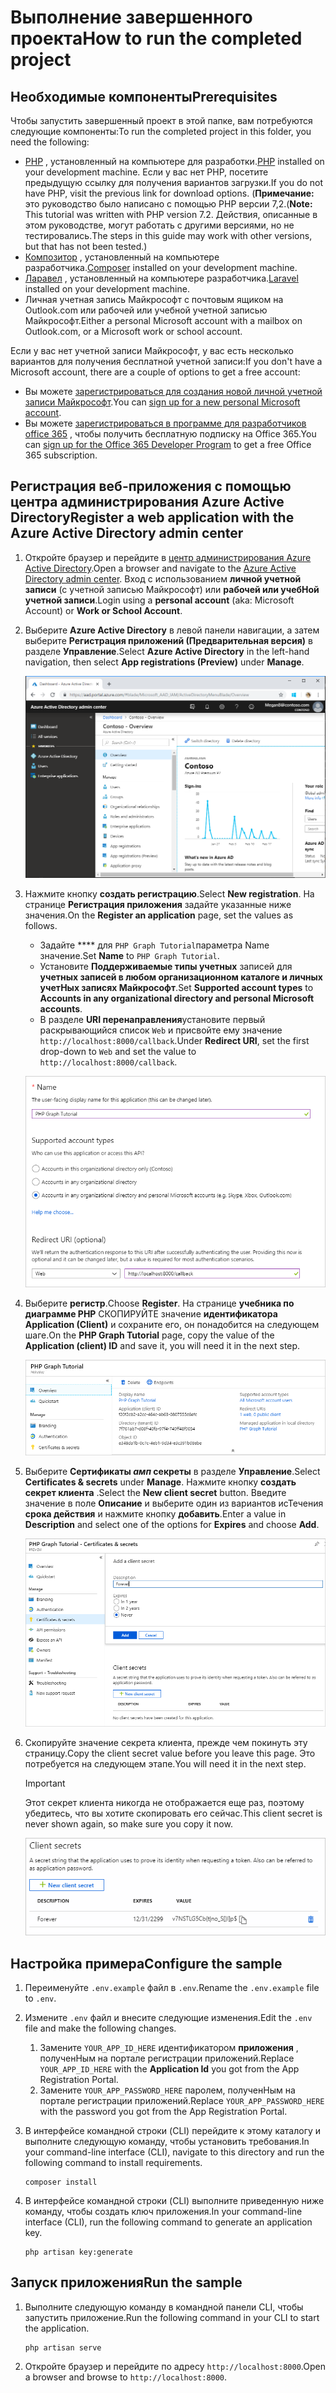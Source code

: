 # <a name="how-to-run-the-completed-project"></a><span data-ttu-id="54696-101">Выполнение завершенного проекта</span><span class="sxs-lookup"><span data-stu-id="54696-101">How to run the completed project</span></span>

## <a name="prerequisites"></a><span data-ttu-id="54696-102">Необходимые компоненты</span><span class="sxs-lookup"><span data-stu-id="54696-102">Prerequisites</span></span>

<span data-ttu-id="54696-103">Чтобы запустить завершенный проект в этой папке, вам потребуются следующие компоненты:</span><span class="sxs-lookup"><span data-stu-id="54696-103">To run the completed project in this folder, you need the following:</span></span>

- <span data-ttu-id="54696-104">[PHP](http://php.net/downloads.php) , установленный на компьютере для разработки.</span><span class="sxs-lookup"><span data-stu-id="54696-104">[PHP](http://php.net/downloads.php) installed on your development machine.</span></span> <span data-ttu-id="54696-105">Если у вас нет PHP, посетите предыдущую ссылку для получения вариантов загрузки.</span><span class="sxs-lookup"><span data-stu-id="54696-105">If you do not have PHP, visit the previous link for download options.</span></span> <span data-ttu-id="54696-106">(**Примечание:** это руководство было написано с помощью PHP версии 7,2.</span><span class="sxs-lookup"><span data-stu-id="54696-106">(**Note:** This tutorial was written with PHP version 7.2.</span></span> <span data-ttu-id="54696-107">Действия, описанные в этом руководстве, могут работать с другими версиями, но не тестировались.</span><span class="sxs-lookup"><span data-stu-id="54696-107">The steps in this guide may work with other versions, but that has not been tested.)</span></span>
- <span data-ttu-id="54696-108">[Композитор](https://getcomposer.org/) , установленный на компьютере разработчика.</span><span class="sxs-lookup"><span data-stu-id="54696-108">[Composer](https://getcomposer.org/) installed on your development machine.</span></span>
- <span data-ttu-id="54696-109">[Ларавел](https://laravel.com/) , установленный на компьютере разработчика.</span><span class="sxs-lookup"><span data-stu-id="54696-109">[Laravel](https://laravel.com/) installed on your development machine.</span></span>
- <span data-ttu-id="54696-110">Личная учетная запись Майкрософт с почтовым ящиком на Outlook.com или рабочей или учебной учетной записью Майкрософт.</span><span class="sxs-lookup"><span data-stu-id="54696-110">Either a personal Microsoft account with a mailbox on Outlook.com, or a Microsoft work or school account.</span></span>

<span data-ttu-id="54696-111">Если у вас нет учетной записи Майкрософт, у вас есть несколько вариантов для получения бесплатной учетной записи:</span><span class="sxs-lookup"><span data-stu-id="54696-111">If you don't have a Microsoft account, there are a couple of options to get a free account:</span></span>

- <span data-ttu-id="54696-112">Вы можете [зарегистрироваться для создания новой личной учетной записи Майкрософт](https://signup.live.com/signup?wa=wsignin1.0&rpsnv=12&ct=1454618383&rver=6.4.6456.0&wp=MBI_SSL_SHARED&wreply=https://mail.live.com/default.aspx&id=64855&cbcxt=mai&bk=1454618383&uiflavor=web&uaid=b213a65b4fdc484382b6622b3ecaa547&mkt=E-US&lc=1033&lic=1).</span><span class="sxs-lookup"><span data-stu-id="54696-112">You can [sign up for a new personal Microsoft account](https://signup.live.com/signup?wa=wsignin1.0&rpsnv=12&ct=1454618383&rver=6.4.6456.0&wp=MBI_SSL_SHARED&wreply=https://mail.live.com/default.aspx&id=64855&cbcxt=mai&bk=1454618383&uiflavor=web&uaid=b213a65b4fdc484382b6622b3ecaa547&mkt=E-US&lc=1033&lic=1).</span></span>
- <span data-ttu-id="54696-113">Вы можете [зарегистрироваться в программе для разработчиков office 365](https://developer.microsoft.com/office/dev-program) , чтобы получить бесплатную подписку на Office 365.</span><span class="sxs-lookup"><span data-stu-id="54696-113">You can [sign up for the Office 365 Developer Program](https://developer.microsoft.com/office/dev-program) to get a free Office 365 subscription.</span></span>

## <a name="register-a-web-application-with-the-azure-active-directory-admin-center"></a><span data-ttu-id="54696-114">Регистрация веб-приложения с помощью центра администрирования Azure Active Directory</span><span class="sxs-lookup"><span data-stu-id="54696-114">Register a web application with the Azure Active Directory admin center</span></span>

1. <span data-ttu-id="54696-115">Откройте браузер и перейдите в [центр администрирования Azure Active Directory](https://aad.portal.azure.com).</span><span class="sxs-lookup"><span data-stu-id="54696-115">Open a browser and navigate to the [Azure Active Directory admin center](https://aad.portal.azure.com).</span></span> <span data-ttu-id="54696-116">Вход с использованием **личной учетной записи** (с учетной записью Майкрософт) или **рабочей или учебНой учетной записи**.</span><span class="sxs-lookup"><span data-stu-id="54696-116">Login using a **personal account** (aka: Microsoft Account) or **Work or School Account**.</span></span>

1. <span data-ttu-id="54696-117">Выберите **Azure Active Directory** в левой панели навигации, а затем выберите **Регистрация приложений (Предварительная версия)** в разделе **Управление**.</span><span class="sxs-lookup"><span data-stu-id="54696-117">Select **Azure Active Directory** in the left-hand navigation, then select **App registrations (Preview)** under **Manage**.</span></span>

    ![<span data-ttu-id="54696-118">Снимок экрана с регистрациями приложений</span><span class="sxs-lookup"><span data-stu-id="54696-118">A screenshot of the App registrations</span></span> ](/tutorial/images/aad-portal-app-registrations.png)

1. <span data-ttu-id="54696-119">Нажмите кнопку **создать регистрацию**.</span><span class="sxs-lookup"><span data-stu-id="54696-119">Select **New registration**.</span></span> <span data-ttu-id="54696-120">На странице **Регистрация приложения** задайте указанные ниже значения.</span><span class="sxs-lookup"><span data-stu-id="54696-120">On the **Register an application** page, set the values as follows.</span></span>

    - <span data-ttu-id="54696-121">Задайте \*\*\*\* для `PHP Graph Tutorial`параметра Name значение.</span><span class="sxs-lookup"><span data-stu-id="54696-121">Set **Name** to `PHP Graph Tutorial`.</span></span>
    - <span data-ttu-id="54696-122">Установите **Поддерживаемые типы учетных** записей для **учетных записей в любом организационном каталоге и личных учетНых записях Майкрософт**.</span><span class="sxs-lookup"><span data-stu-id="54696-122">Set **Supported account types** to **Accounts in any organizational directory and personal Microsoft accounts**.</span></span>
    - <span data-ttu-id="54696-123">В разделе **URI перенаправления**установите первый раскрывающийся список `Web` и присвойте ему значение `http://localhost:8000/callback`.</span><span class="sxs-lookup"><span data-stu-id="54696-123">Under **Redirect URI**, set the first drop-down to `Web` and set the value to `http://localhost:8000/callback`.</span></span>

    ![Снимок страницы "регистрация приложения"](/tutorial/images/aad-register-an-app.png)

1. <span data-ttu-id="54696-125">Выберите **регистр**.</span><span class="sxs-lookup"><span data-stu-id="54696-125">Choose **Register**.</span></span> <span data-ttu-id="54696-126">На странице **учебника по диаграмме PHP** СКОПИРУЙТЕ значение **идентификатора Application (Client)** и сохраните его, он понадобится на следующем шаге.</span><span class="sxs-lookup"><span data-stu-id="54696-126">On the **PHP Graph Tutorial** page, copy the value of the **Application (client) ID** and save it, you will need it in the next step.</span></span>

    ![Снимок экрана с ИДЕНТИФИКАТОРом приложения для новой регистрации приложения](/tutorial/images/aad-application-id.png)

1. <span data-ttu-id="54696-128">Выберите **Сертификаты _амп_ секреты** в разделе **Управление**.</span><span class="sxs-lookup"><span data-stu-id="54696-128">Select **Certificates & secrets** under **Manage**.</span></span> <span data-ttu-id="54696-129">Нажмите кнопку **создать секрет клиента** .</span><span class="sxs-lookup"><span data-stu-id="54696-129">Select the **New client secret** button.</span></span> <span data-ttu-id="54696-130">Введите значение в поле **Описание** и выберите один из вариантов исТечения **срока действия** и нажмите кнопку **добавить**.</span><span class="sxs-lookup"><span data-stu-id="54696-130">Enter a value in **Description** and select one of the options for **Expires** and choose **Add**.</span></span>

    ![Снимок экрана: диалоговое окно добавления секрета клиента](/tutorial/images/aad-new-client-secret.png)

1. <span data-ttu-id="54696-132">Скопируйте значение секрета клиента, прежде чем покинуть эту страницу.</span><span class="sxs-lookup"><span data-stu-id="54696-132">Copy the client secret value before you leave this page.</span></span> <span data-ttu-id="54696-133">Это потребуется на следующем этапе.</span><span class="sxs-lookup"><span data-stu-id="54696-133">You will need it in the next step.</span></span>

    > [!IMPORTANT]
    > <span data-ttu-id="54696-134">Этот секрет клиента никогда не отображается еще раз, поэтому убедитесь, что вы хотите скопировать его сейчас.</span><span class="sxs-lookup"><span data-stu-id="54696-134">This client secret is never shown again, so make sure you copy it now.</span></span>

    ![Снимок экрана с недавно добавленным секретом клиента](/tutorial/images/aad-copy-client-secret.png)

## <a name="configure-the-sample"></a><span data-ttu-id="54696-136">Настройка примера</span><span class="sxs-lookup"><span data-stu-id="54696-136">Configure the sample</span></span>

1. <span data-ttu-id="54696-137">Переименуйте `.env.example` файл в `.env`.</span><span class="sxs-lookup"><span data-stu-id="54696-137">Rename the `.env.example` file to `.env`.</span></span>
1. <span data-ttu-id="54696-138">Измените `.env` файл и внесите следующие изменения.</span><span class="sxs-lookup"><span data-stu-id="54696-138">Edit the `.env` file and make the following changes.</span></span>
    1. <span data-ttu-id="54696-139">Замените `YOUR_APP_ID_HERE` идентификатором **приложения** , полученНым на портале регистрации приложений.</span><span class="sxs-lookup"><span data-stu-id="54696-139">Replace `YOUR_APP_ID_HERE` with the **Application Id** you got from the App Registration Portal.</span></span>
    1. <span data-ttu-id="54696-140">Замените `YOUR_APP_PASSWORD_HERE` паролем, полученНым на портале регистрации приложений.</span><span class="sxs-lookup"><span data-stu-id="54696-140">Replace `YOUR_APP_PASSWORD_HERE` with the password you got from the App Registration Portal.</span></span>
1. <span data-ttu-id="54696-141">В интерфейсе командной строки (CLI) перейдите к этому каталогу и выполните следующую команду, чтобы установить требования.</span><span class="sxs-lookup"><span data-stu-id="54696-141">In your command-line interface (CLI), navigate to this directory and run the following command to install requirements.</span></span>

    ```Shell
    composer install
    ```

1. <span data-ttu-id="54696-142">В интерфейсе командной строки (CLI) выполните приведенную ниже команду, чтобы создать ключ приложения.</span><span class="sxs-lookup"><span data-stu-id="54696-142">In your command-line interface (CLI), run the following command to generate an application key.</span></span>

    ```Shell
    php artisan key:generate
    ```

## <a name="run-the-sample"></a><span data-ttu-id="54696-143">Запуск приложения</span><span class="sxs-lookup"><span data-stu-id="54696-143">Run the sample</span></span>

1. <span data-ttu-id="54696-144">Выполните следующую команду в командной панели CLI, чтобы запустить приложение.</span><span class="sxs-lookup"><span data-stu-id="54696-144">Run the following command in your CLI to start the application.</span></span>

    ```Shell
    php artisan serve
    ```

1. <span data-ttu-id="54696-145">Откройте браузер и перейдите по адресу `http://localhost:8000`.</span><span class="sxs-lookup"><span data-stu-id="54696-145">Open a browser and browse to `http://localhost:8000`.</span></span>